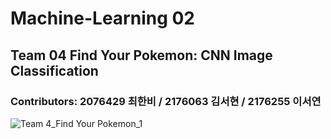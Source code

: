 # Machine-Learning 02
## Team 04 Find Your Pokemon: CNN Image Classification
### Contributors: 2076429 최한비 / 2176063 김서현 / 2176255 이서연
![Team 4_Find Your Pokemon_1](https://github.com/SeoYeomm/Find-Your-Pokemon/assets/76518934/874c9b3d-2bd1-4017-89e4-44a7f58f2155)
